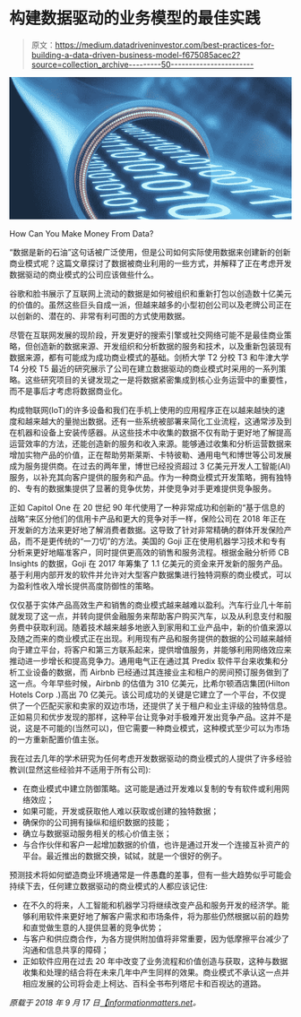 # 构建数据驱动的业务模型的最佳实践

> 原文：<https://medium.datadriveninvestor.com/best-practices-for-building-a-data-driven-business-model-f675085acec2?source=collection_archive---------50----------------------->

![](img/0225a6c49ff172672f1fa387e9143aa9.png)

How Can You Make Money From Data?

“数据是新的石油”这句话被广泛使用，但是公司如何实际使用数据来创建新的创新商业模式呢？这篇文章探讨了数据被商业利用的一些方式，并解释了正在考虑开发数据驱动的商业模式的公司应该做些什么。

谷歌和脸书展示了互联网上流动的数据是如何被组织和重新打包以创造数十亿美元的价值的。虽然这些巨头自成一派，但越来越多的小型初创公司以及老牌公司正在以创新的、潜在的、非常有利可图的方式使用数据。

尽管在互联网发展的现阶段，开发更好的搜索引擎或社交网络可能不是最佳商业策略，但创造新的数据来源、开发组织和分析数据的服务和技术，以及重新包装现有数据来源，都有可能成为成功商业模式的基础。剑桥大学 T2 分校 T3 和牛津大学 T4 分校 T5 最近的研究展示了公司在建立数据驱动的商业模式时采用的一系列策略。这些研究项目的关键发现之一是将数据紧密集成到核心业务运营中的重要性，而不是事后才考虑将数据商业化。

构成物联网(IoT)的许多设备和我们在手机上使用的应用程序正在以越来越快的速度和越来越大的量抛出数据。还有一些系统被部署来简化工业流程，这通常涉及到在机器和设备上安装传感器。从这些技术中收集的数据不仅有助于更好地了解提高运营效率的方法，还能创造新的服务和收入来源。能够通过收集和分析运营数据来增加实物产品的价值，正在帮助劳斯莱斯、卡特彼勒、通用电气和博世等公司发展成为服务提供商。在过去的两年里，博世已经投资超过 3 亿美元开发人工智能(AI)服务，以补充其向客户提供的服务和产品。作为一种商业模式开发策略，拥有独特的、专有的数据集提供了显著的竞争优势，并使竞争对手更难提供竞争服务。

正如 Capitol One 在 20 世纪 90 年代使用了一种非常成功和创新的“基于信息的战略”来区分他们的信用卡产品和更大的竞争对手一样，保险公司在 2018 年正在开发新的方法来更好地了解消费者数据。这导致了针对非常精确的群体开发保险产品，而不是更传统的“一刀切”的方法。美国的 Goji 正在使用机器学习技术和专有分析来更好地瞄准客户，同时提供更高效的销售和服务流程。根据金融分析师 CB Insights 的数据，Goji 在 2017 年筹集了 1.1 亿美元的资金来开发新的服务产品。基于利用内部开发的软件并允许对大型客户数据集进行独特洞察的商业模式，可以为盈利性收入增长提供高度防御性的策略。

仅仅基于实体产品高效生产和销售的商业模式越来越难以盈利。汽车行业几十年前就发现了这一点，并转向提供金融服务来帮助客户购买汽车，以及从利息支付和服务费中获取利润。随着技术越来越多地嵌入到家用和工业产品中，新的价值来源以及随之而来的商业模式正在出现。利用现有产品和服务提供的数据的公司越来越倾向于建立平台，将客户和第三方联系起来，提供增值服务，并能够利用网络效应来推动进一步增长和提高竞争力。通用电气正在通过其 Predix 软件平台来收集和分析工业设备的数据，而 Airbnb 已经通过其连接业主和租户的房间预订服务做到了这一点。今年早些时候，Airbnb 的估值为 310 亿美元，比希尔顿酒店集团(Hilton Hotels Corp .)高出 70 亿美元。该公司成功的关键是它建立了一个平台，不仅提供了一个匹配买家和卖家的双边市场，还提供了关于租户和业主评级的独特信息。正如易贝和优步发现的那样，这种平台让竞争对手极难开发出竞争产品。这并不是说，这是不可能的(当然可以)，但它需要一种商业模式，这种模式至少可以为市场的一方重新配置价值主张。

我在过去几年的学术研究为任何考虑开发数据驱动的商业模式的人提供了许多经验教训(显然这些经验并不适用于所有公司):

*   在商业模式中建立防御策略。这可能是通过开发难以复制的专有软件或利用网络效应；
*   如果可能，开发或获取他人难以获取或创建的独特数据；
*   确保你的公司拥有操纵和组织数据的技能；
*   确立与数据驱动服务相关的核心价值主张；
*   与合作伙伴和客户一起增加数据的价值，也许是通过开发一个连接互补资产的平台。最近推出的数据交换，铽铽，就是一个很好的例子。

预测技术将如何塑造商业环境通常是一件愚蠢的差事，但有一些大趋势似乎可能会持续下去，任何建立数据驱动的商业模式的人都应该记住:

*   在不久的将来，人工智能和机器学习将继续改变产品和服务开发的经济学。能够利用软件来更好地了解客户需求和市场条件，将为那些仍然根据以前的趋势和直觉做生意的人提供显著的竞争优势；
*   与客户和供应商合作，为各方提供附加值将非常重要，因为低摩擦平台减少了沟通和信息共享的障碍；
*   正如软件应用在过去 20 年中改变了业务流程和价值创造与获取，这种与数据收集和处理的结合将在未来几年中产生同样的效果。商业模式不承认这一点并相应发展的公司将会走上柯达、百科全书布列塔尼卡和百视达的道路。

*原载于 2018 年 9 月 17 日*[*【informationmatters.net*](https://informationmatters.net/best-practice-data-driven-business-model/)*。*